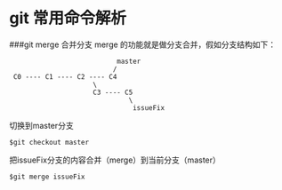 git 常用命令解析
 ==================
###git merge 合并分支
merge 的功能就是做分支合并，假如分支结构如下：  

                               master
                              /
     C0 ---- C1 ---- C2 ---- C4
                         \
                         C3 ---- C5
                                  \
                                   issueFix

切换到master分支  

    $git checkout master

把issueFix分支的内容合并（merge）到当前分支（master）  

    $git merge issueFix


